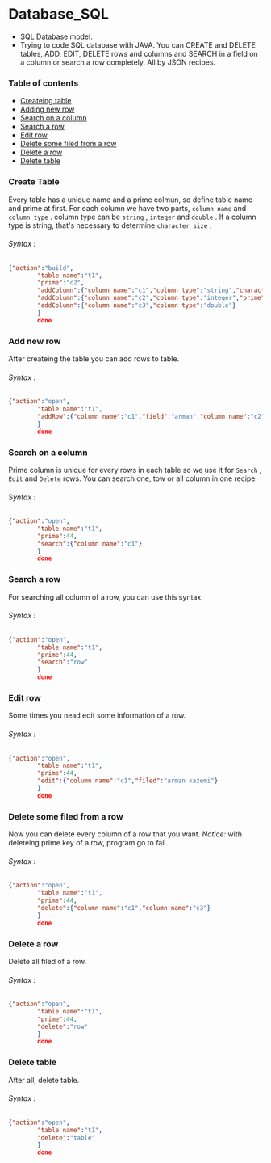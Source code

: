 # Database_SQL
* SQL Database model.
* Trying to code SQL database with JAVA.
  You can CREATE and DELETE tables, ADD, EDIT, DELETE rows and columns and SEARCH in a field on a column or search a row completely. All by JSON recipes.

### Table of contents
* [Createing table](#create-table)
* [Adding new row](#add-new-row)
* [Search on a column](#search-on-a-column)
* [Search a row](#search-a-row)
* [Edit row](#edit-row)
* [Delete some filed from a row](#delete-some-filed-from-a-row)
* [Delete a row](#delete-a-row)
* [Delete table](#delete-table)


### Create Table
  Every table has a unique name and a prime colmun, so define table name and prime at first.
  For each column we have two parts, `column name` and `column type` . column type can be `string` , `integer` and `double` . If a column type is string, that's necessary to determine `character size` .
###### Syntax :
```JSON
{"action":"build",
        "table name":"t1",
        "prime":"c2",
        "addColumn":{"column name":"c1","column type":"string","character size":10},
        "addColumn":{"column name":"c2","column type":"integer","prime":"yes"},
        "addColumn":{"column name":"c3","column type":"double"}
        }
        done
```
  

### Add new row
  After createing the table you can add rows to table.
###### Syntax :
```JSON
{"action":"open",
        "table name":"t1",
        "addRow":{"column name":"c1","field":"arman","column name":"c2","field":44,"column name":"c3","field":88.2}
        }
        done
```

### Search on a column
  Prime column is unique for every rows in each table so we use it for `Search` , `Edit` and `Delete` rows.
  You can search one, tow or all column in one recipe.
###### Syntax :
```JSON
{"action":"open",
        "table name":"t1",
        "prime":44,
        "search":{"column name":"c1"}
        }
        done
```

### Search a row
  For searching all column of a row, you can use this syntax.
###### Syntax :
```JSON
{"action":"open",
        "table name":"t1",
        "prime":44,
        "search":"row"
        }
        done
```


### Edit row
  Some times you nead edit some information of a row.
###### Syntax :
```JSON
{"action":"open",
        "table name":"t1",
        "prime":44,
        "edit":{"column name":"c1","filed":"arman kazemi"}
        }
        done
```

### Delete some filed from a row
  Now you can delete every column of a row that you want.
  _Notice:_ with deleteing prime key of a row, program go to fail.
###### Syntax :
```JSON
{"action":"open",
        "table name":"t1",
        "prime":44,
        "delete":{"column name":"c1","column name":"c3"}
        }
        done
```

### Delete a row
  Delete all filed of a row.
###### Syntax :
```JSON
{"action":"open",
        "table name":"t1",
        "prime":44,
        "delete":"row"
        }
        done
```

### Delete table
  After all, delete table.
###### Syntax :
```JSON
{"action":"open",
        "table name":"t1",
        "delete":"table"
        }
        done
```

